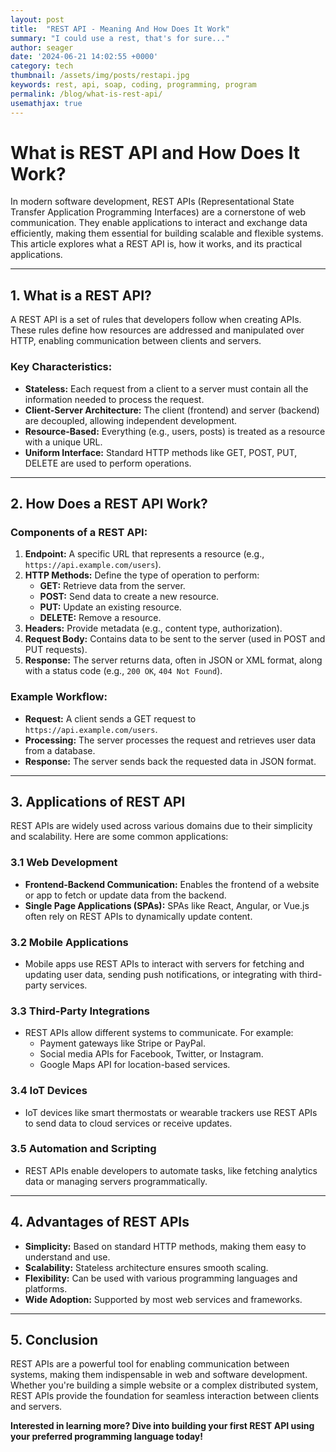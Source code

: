 ```yaml
---
layout: post
title:  "REST API - Meaning And How Does It Work"
summary: "I could use a rest, that's for sure..."
author: seager
date: '2024-06-21 14:02:55 +0000'
category: tech
thumbnail: /assets/img/posts/restapi.jpg
keywords: rest, api, soap, coding, programming, program
permalink: /blog/what-is-rest-api/
usemathjax: true
---
```

# What is REST API and How Does It Work?

In modern software development, REST APIs (Representational State Transfer Application Programming Interfaces) are a cornerstone of web communication. They enable applications to interact and exchange data efficiently, making them essential for building scalable and flexible systems. This article explores what a REST API is, how it works, and its practical applications.

---

## 1. **What is a REST API?**

A REST API is a set of rules that developers follow when creating APIs. These rules define how resources are addressed and manipulated over HTTP, enabling communication between clients and servers.

### Key Characteristics:
- **Stateless:** Each request from a client to a server must contain all the information needed to process the request.
- **Client-Server Architecture:** The client (frontend) and server (backend) are decoupled, allowing independent development.
- **Resource-Based:** Everything (e.g., users, posts) is treated as a resource with a unique URL.
- **Uniform Interface:** Standard HTTP methods like GET, POST, PUT, DELETE are used to perform operations.

---

## 2. **How Does a REST API Work?**

### Components of a REST API:
1. **Endpoint:** A specific URL that represents a resource (e.g., `https://api.example.com/users`).
2. **HTTP Methods:** Define the type of operation to perform:
   - **GET:** Retrieve data from the server.
   - **POST:** Send data to create a new resource.
   - **PUT:** Update an existing resource.
   - **DELETE:** Remove a resource.
3. **Headers:** Provide metadata (e.g., content type, authorization).
4. **Request Body:** Contains data to be sent to the server (used in POST and PUT requests).
5. **Response:** The server returns data, often in JSON or XML format, along with a status code (e.g., `200 OK`, `404 Not Found`).

### Example Workflow:
- **Request:** A client sends a GET request to `https://api.example.com/users`.
- **Processing:** The server processes the request and retrieves user data from a database.
- **Response:** The server sends back the requested data in JSON format.

---

## 3. **Applications of REST API**

REST APIs are widely used across various domains due to their simplicity and scalability. Here are some common applications:

### 3.1 Web Development
- **Frontend-Backend Communication:** Enables the frontend of a website or app to fetch or update data from the backend.
- **Single Page Applications (SPAs):** SPAs like React, Angular, or Vue.js often rely on REST APIs to dynamically update content.

### 3.2 Mobile Applications
- Mobile apps use REST APIs to interact with servers for fetching and updating user data, sending push notifications, or integrating with third-party services.

### 3.3 Third-Party Integrations
- REST APIs allow different systems to communicate. For example:
  - Payment gateways like Stripe or PayPal.
  - Social media APIs for Facebook, Twitter, or Instagram.
  - Google Maps API for location-based services.

### 3.4 IoT Devices
- IoT devices like smart thermostats or wearable trackers use REST APIs to send data to cloud services or receive updates.

### 3.5 Automation and Scripting
- REST APIs enable developers to automate tasks, like fetching analytics data or managing servers programmatically.

---

## 4. **Advantages of REST APIs**

- **Simplicity:** Based on standard HTTP methods, making them easy to understand and use.
- **Scalability:** Stateless architecture ensures smooth scaling.
- **Flexibility:** Can be used with various programming languages and platforms.
- **Wide Adoption:** Supported by most web services and frameworks.

---

## 5. **Conclusion**

REST APIs are a powerful tool for enabling communication between systems, making them indispensable in web and software development. Whether you're building a simple website or a complex distributed system, REST APIs provide the foundation for seamless interaction between clients and servers.

**Interested in learning more? Dive into building your first REST API using your preferred programming language today!**